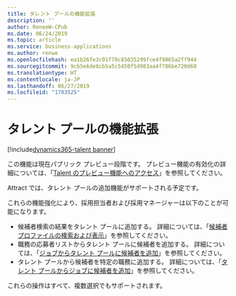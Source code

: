 ```yaml
---
title: タレント プールの機能拡張
description: ''
author: ReneeW-CPub
ms.date: 06/24/2019
ms.topic: article
ms.service: business-applications
ms.author: renwe
ms.openlocfilehash: ea1b26fe3c01f70c85035299fce4f9065a2ff944
ms.sourcegitcommit: 9cb5e6de8cb5a5c5450f5d983aa4f786be720d60
ms.translationtype: HT
ms.contentlocale: ja-JP
ms.lasthandoff: 06/27/2019
ms.locfileid: "1703525"
---
```

<!--from editor: This had no metadata - I added the above.-->


# <a name="enhancements-for-talent-pools"></a>タレント プールの機能拡張
[!include[dynamics365-talent banner](../../includes/dynamics365-talent.md)]

この機能は現在パブリック プレビュー段階です。 プレビュー機能の有効化の詳細については、「[Talent のプレビュー機能へのアクセス](https://docs.microsoft.com/dynamics365/unified-operations/talent/access-preview-feature)」を参照してください。

Attract では、タレント プールの追加機能がサポートされる予定です。

これらの機能強化により、採用担当者および採用マネージャーは以下のことが可能になります。 

-   候補者検索の結果をタレント プールに追加する。 詳細については、「[候補者プロファイルの検索および表示](https://docs.microsoft.com/dynamics365/unified-operations/talent/attract-talent-pools#search-and-view-candidate-profiles)」を参照してください。
-   職務の応募者リストからタレント プールに候補者を追加する。 詳細については、「[ジョブからタレント プールに候補者を追加](https://docs.microsoft.com/dynamics365/unified-operations/talent/attract-talent-pools#add-candidates-from-a-job-to-a-talent-pool)」を参照してください。
-   タレント プールから候補者を特定の職務に追加する。 詳細については、「[タレント プールからジョブに候補者を追加](https://docs.microsoft.com/dynamics365/unified-operations/talent/attract-talent-pools#add-candidates-from-a-talent-pool-to-a-job)」を参照してください。 

これらの操作はすべて、複数選択でもサポートされます。 
